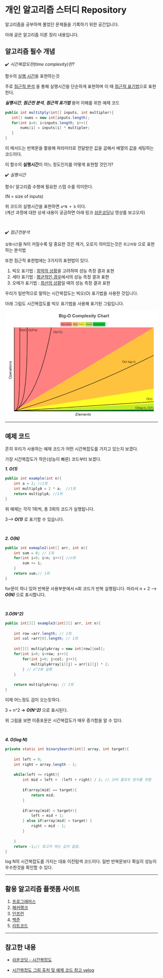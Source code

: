 
# 개인 알고리즘 스터디 Repository
알고리즘을 공부하며 풀었던 문제들을 기록하기 위한 공간입니다.

아래 글은 알고리즘 이론 정리 내용입니다.

## 알고리즘 필수 개념
✔️ *시간복잡도란(time complexity)란?*

함수의 <U>실행 시간</U>을 표현하는것

주로 <U>점근적 분석</U> 을 통해 실행시간을 단순하게 표현하며 이 때 <U>점근적 표기법</U>으로 표현한다.

***실행시간***, ***점근전 분석***, ***점근적 표기법*** 용어 이해를 위한 예제 코드
 ``` java
public int multitply(int[] inputs, int multipler){
    int[] nums = new int[inputs.length];
    for(int i=0; i<inputs.length; i++){
        nums[i] = inputs[i] * multipler;
    } 
}
```

이 메서드는 반복문을 활용해 파라미터로 전달받은 값을 곱해서 배열의 값을 세팅하는 코드이다.

이 함수의 **실행시간**이 어느 정도인지를 어떻게 표현할 것인가?

✔️  *실행시간*

함수/ 알고리즘 수행에 필요한 스텝 수를 의미한다.

(N = size of inputs)

위 코드의 실행시간을 표현하면 `a*N + b` 이다.  
(계산 과정에 대한 상세 내용이 궁금하면 아래 링크 <U>쉬운코딩</U>님 영상를 보고오자)

<br>

✔️  *점근전분석*

`실행시간`을 N이 커질수록 덜 중요한 것은 제거, 오로지 의미있는것은 `최고차항` 으로 표현하는 분석법

또한 점근적 표현법에는 3가지의 표현법이 있다.

1. 빅오 표기법 : <U>최악의 상황</U>을 고려하여 성능 측정 결과 표현
2. 세타 표기법 : <U>평균적인 경우</U>에서의 성능 측정 결과 표현
3. 오메가 표기법 : <U> 최선의 상황</U>일 때의 성능 측정 결과 표현

우리가 일반적으로 말하는 시간복잡도는 빅오(O) 표기법을 사용한 것입니다.

아래 그림도 시간복잡도를 빅오 표기법을 사용해 표기된 그림입니다.

![시간복잡도](image/시간복잡도.png)

---

## 예제 코드
흔히 우리가 사용하는 예제 코드가 어떤 시간복잡도를 가지고 있는지 보겠다.

가장 시간복잡도가 작은(성능이 빠른) 코드부터 보겠다.

***1. O(1)***
``` java
public int example(int n){
    int a = 2; //1회
    int multiplyA = 2 * a;  //1회
    return multiplyA; //1회
}
```
위 예제는 각각 1회씩, 총 3회의 코드가 실행됩니다.

3--> ***O(1)*** 로 표기할 수 있습니다.

<br>

***2. O(N)***
``` java
public int exmaple2(int[] arr, int n){
    int sum = 0; // 1회
    for(int i=0; i<n; i++){ //n회 
        sum += i;
    }
    return sum;// 1회
}
```
for문이 하나 있어 반복문 사용부분에서 n회 코드가 반복 실행됩니다.
따라서 n + 2 --> ***O(N)*** 으로 표시합니다.

<br>

***3.O(N^2)***
``` java
public int[][] example3(int[][] arr, int n){
    
    int row =arr.length; // 1회
    int col =arr[0].length; // 1회

    int[][] multiplyArray = new int[row][col]; 
    for(int i=0; i<row; i++){
        for(int j=0; j<col; j++){
            multiplyArray[i][j] = arr[i][j] * 2;
        } // n^2회 실행
    }

    return multiplyArray; // 1회
}

```
이제 어느정도 감이 오는듯하다. 

3 + n^2 => ***O(N^2)*** 으로 표시된다.

위 그림을 보면 이중포문은 시간복잡도가 매우 증가함을 알 수 있다.

<br>

***4. O(log N)***
``` java
private static int binarySearch(int[] array, int target){

    int left = 0;
    int right = array.length - 1;

    while(left <= right){
        int mid = left +  (left + right) / 2; // 오버 플로우 방지를 위함

        if(array[mid] == target){
            return mid;
        }

        if(array[mid] < targetr){
            left = mid + 1; 
        } else if(array[mid] > target) {
            right = mid - 1; 
        }

    }   
    return -1;// 찾고자 하는 값이 없음.
}

```
log N의 시간복잡도를 가지는 대표 이진탐색 코드이다. 일반 반복문보다 확실히 성능이 우수한것을 확인할 수 있다.

---

## 활용 알고리즘 플랫폼 사이트 
1. [프로그래머스](https://programmers.co.kr/)
2. [해커랭크](https://www.hackerrank.com/)
3. [인프런](https://www.inflearn.com/)
4. [백준](https://www.acmicpc.net/)
5. [리트코드](https://leetcode.com/)

--- 

## 참고한 내용
- [쉬운코딩 - 시간복잡도](https://www.youtube.com/watch?v=tTFoClBZutw)

- [시간복잡도 그림 출처 및 예제 코드 참고 velog](https://velog.io/@mangozoo20/%EA%B8%B0%EB%B3%B8-%EC%95%8C%EA%B3%A0%EB%A6%AC%EC%A6%98-%EC%9D%B4%EB%A1%A0-%ED%94%84%EB%A1%9C%EA%B7%B8%EB%9E%98%EB%B0%8D)
